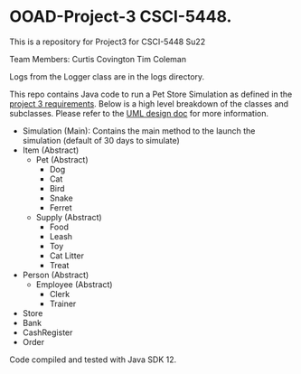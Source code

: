# OOAD-Project-3 CSCI-5448.
This is a repository for Project3 for CSCI-5448 Su22 

Team Members: 
Curtis Covington
Tim Coleman   


Logs from the Logger class are in the logs directory.

This repo contains Java code to run a Pet Store Simulation as defined in the [project 3 requirements](OOAD%20Project%203.pdf).
Below is a high level breakdown of the classes and subclasses. Please refer to the [UML design doc](Pet_Store_Simulation_UML.pdf) for more information.  

* Simulation (Main): Contains the main method to the launch the simulation (default of 30 days to simulate)
* Item (Abstract)
  * Pet (Abstract)
    * Dog 
    * Cat
    * Bird
    * Snake
    * Ferret
  * Supply (Abstract)
    * Food
    * Leash 
    * Toy 
    * Cat Litter
    * Treat
* Person (Abstract)
  * Employee (Abstract)
    * Clerk 
    * Trainer
* Store
* Bank 
* CashRegister
* Order

Code compiled and tested with Java SDK 12. 





